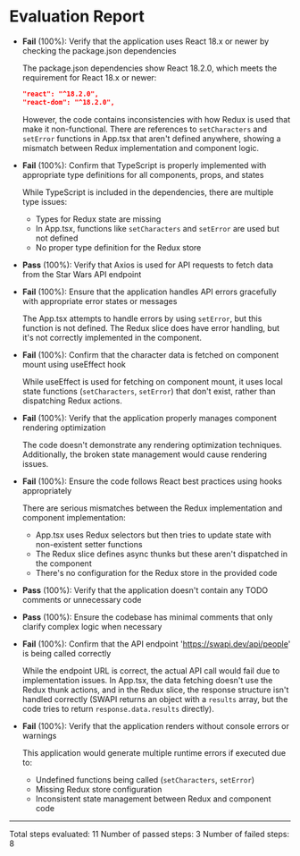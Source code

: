 # Evaluation Report

- **Fail** (100%): Verify that the application uses React 18.x or newer by checking the package.json dependencies

    The package.json dependencies show React 18.2.0, which meets the requirement for React 18.x or newer:
    ```json
    "react": "^18.2.0",
    "react-dom": "^18.2.0",
    ```
    However, the code contains inconsistencies with how Redux is used that make it non-functional. There are references to `setCharacters` and `setError` functions in App.tsx that aren't defined anywhere, showing a mismatch between Redux implementation and component logic.

- **Fail** (100%): Confirm that TypeScript is properly implemented with appropriate type definitions for all components, props, and states

    While TypeScript is included in the dependencies, there are multiple type issues:
    - Types for Redux state are missing
    - In App.tsx, functions like `setCharacters` and `setError` are used but not defined
    - No proper type definition for the Redux store

- **Pass** (100%): Verify that Axios is used for API requests to fetch data from the Star Wars API endpoint

- **Fail** (100%): Ensure that the application handles API errors gracefully with appropriate error states or messages

    The App.tsx attempts to handle errors by using `setError`, but this function is not defined. The Redux slice does have error handling, but it's not correctly implemented in the component.

- **Fail** (100%): Confirm that the character data is fetched on component mount using useEffect hook

    While useEffect is used for fetching on component mount, it uses local state functions (`setCharacters`, `setError`) that don't exist, rather than dispatching Redux actions.

- **Fail** (100%): Verify that the application properly manages component rendering optimization

    The code doesn't demonstrate any rendering optimization techniques. Additionally, the broken state management would cause rendering issues.

- **Fail** (100%): Ensure the code follows React best practices using hooks appropriately

    There are serious mismatches between the Redux implementation and component implementation:
    - App.tsx uses Redux selectors but then tries to update state with non-existent setter functions
    - The Redux slice defines async thunks but these aren't dispatched in the component
    - There's no configuration for the Redux store in the provided code

- **Pass** (100%): Verify that the application doesn't contain any TODO comments or unnecessary code

- **Pass** (100%): Ensure the codebase has minimal comments that only clarify complex logic when necessary

- **Fail** (100%): Confirm that the API endpoint 'https://swapi.dev/api/people' is being called correctly

    While the endpoint URL is correct, the actual API call would fail due to implementation issues. In App.tsx, the data fetching doesn't use the Redux thunk actions, and in the Redux slice, the response structure isn't handled correctly (SWAPI returns an object with a `results` array, but the code tries to return `response.data.results` directly).

- **Fail** (100%): Verify that the application renders without console errors or warnings

    This application would generate multiple runtime errors if executed due to:
    - Undefined functions being called (`setCharacters`, `setError`)
    - Missing Redux store configuration
    - Inconsistent state management between Redux and component code

---

Total steps evaluated: 11
Number of passed steps: 3
Number of failed steps: 8